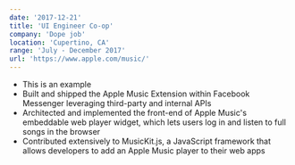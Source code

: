 ```yaml
---
date: '2017-12-21'
title: 'UI Engineer Co-op'
company: 'Dope job'
location: 'Cupertino, CA'
range: 'July - December 2017'
url: 'https://www.apple.com/music/'
---
```


- This is an example
- Built and shipped the Apple Music Extension within Facebook Messenger leveraging third-party and internal APIs
- Architected and implemented the front-end of Apple Music's embeddable web player widget, which lets users log in and listen to full songs in the browser
- Contributed extensively to MusicKit.js, a JavaScript framework that allows developers to add an Apple Music player to their web apps
